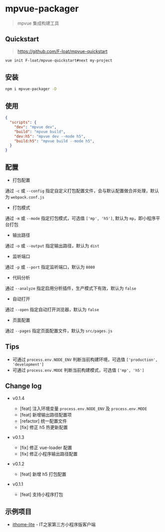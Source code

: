 # mpvue-packager

> mpvue 集成构建工具


## Quickstart

> https://github.com/F-loat/mpvue-quickstart

``` bash
vue init F-loat/mpvue-quickstart#next my-project
```


## 安装

``` bash
npm i mpvue-packager -D
```


## 使用

``` json
{
  "scripts": {
    "dev": "mpvue dev",
    "build": "mpvue build",
    "dev:h5": "mpvue dev --mode h5",
    "build:h5": "mpvue build --mode h5",
  }
}
```


## 配置

* 打包配置

通过 `-c` 或 `--config` 指定自定义打包配置文件，会与默认配置做合并处理，默认为 `webpack.conf.js`

* 打包模式

通过 `-m` 或 `--mode` 指定打包模式，可选值 `['mp', 'h5']`, 默认为 `mp`，即小程序平台打包

* 输出路径

通过 `-o` 或 `--output` 指定输出路径，默认为 `dist`

* 监听端口

通过 `-p` 或 `--port` 指定监听端口，默认为 `8080`

* 代码分析

通过 `--analyze` 指定启用分析插件，生产模式下有效，默认为 `false`

* 自动打开

通过 `--open` 指定自动打开浏览器，默认为 `false`

* 页面配置

通过 `--pages` 指定页面配置文件，默认为 `src/pages.js`


## Tips

* 可通过 `process.env.NODE_ENV` 判断当前构建环境，可选值 `['production', 'development']`
* 可通过 `process.env.MODE` 判断当前构建模式，可选值 `['mp', 'h5']`


## Change log

* v0.1.4
  - [feat] 注入环境变量 `process.env.NODE_ENV` 及 `process.env.MODE`
  - [feat] 新增输出路径配置项
  - [refactor] 统一配置文件
  - [fix] 修正 h5 热更新配置

* v0.1.3
  - [fix] 修正 vue-loader 配置
  - [fix] 修正小程序输出路径配置

* v0.1.2
  - [feat] 新增 h5 打包配置

* v0.1.1
  - [feat] 支持小程序打包


## 示例项目

* [ithome-lite](https://github.com/F-loat/ithome-lite) - IT之家第三方小程序版客户端
